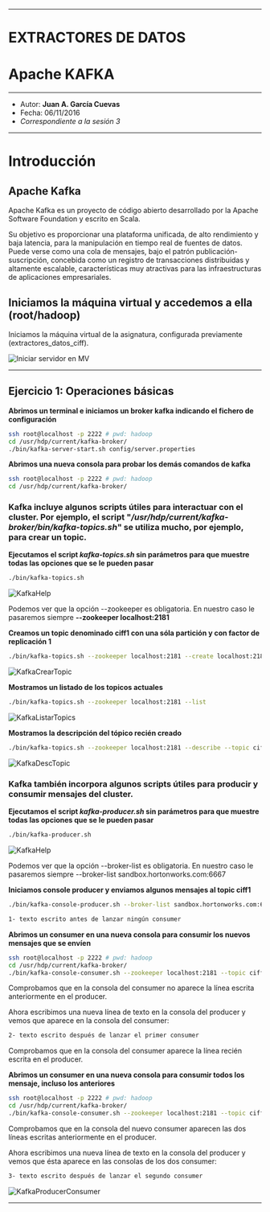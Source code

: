 ***
# EXTRACTORES DE DATOS
# Apache KAFKA
***
- Autor: **Juan A. García Cuevas**
- Fecha: 06/11/2016
- _Correspondiente a la sesión 3_

***
# Introducción

## Apache Kafka 

Apache Kafka es un proyecto de código abierto desarrollado por la Apache Software Foundation y escrito en Scala.

Su objetivo es proporcionar una plataforma unificada, de alto rendimiento y baja latencia, para la manipulación en tiempo real de fuentes de datos. Puede verse como una cola de mensajes, bajo el patrón publicación-suscripción, concebida como un registro de transacciones distribuidas y altamente escalable, características muy atractivas para las infraestructuras de aplicaciones empresariales.

## Iniciamos la máquina virtual y accedemos a ella (root/hadoop)

Iniciamos la máquina virtual de la asignatura, configurada previamente (extractores_datos_ciff).

![Iniciar servidor en MV](images/s2/SatrtServer.png)

***
## Ejercicio 1: Operaciones básicas

**Abrimos un terminal e iniciamos un broker kafka indicando el fichero de configuración**
```bash
ssh root@localhost -p 2222 # pwd: hadoop
cd /usr/hdp/current/kafka-broker/
./bin/kafka-server-start.sh config/server.properties
```

**Abrimos una nueva consola para probar los demás comandos de kafka**
```bash
ssh root@localhost -p 2222 # pwd: hadoop
cd /usr/hdp/current/kafka-broker/
```

### Kafka incluye algunos scripts útiles para interactuar con el cluster. Por ejemplo, el script "_/usr/hdp/current/kafka-broker/bin/kafka-topics.sh_" se utiliza mucho, por ejemplo, para crear un topic.

**Ejecutamos el script _kafka-topics.sh_ sin parámetros para que muestre todas las opciones que se le pueden pasar**
```bash
./bin/kafka-topics.sh
```
![KafkaHelp](images/s3/KafkaTopicHelp.png)

Podemos ver que la opción --zookeeper es obligatoria. En nuestro caso le pasaremos siempre **--zookeeper localhost:2181**

**Creamos un topic denominado ciff1 con una sóla partición y con factor de replicación 1**
```bash
./bin/kafka-topics.sh --zookeeper localhost:2181 --create localhost:2181 --topic ciff1 --partitions 1 --replication-factor 1
```
![KafkaCrearTopic](images/s3/KafkaCrearTopic.png)

**Mostramos un listado de los topicos actuales**
```bash
./bin/kafka-topics.sh --zookeeper localhost:2181 --list
```
![KafkaListarTopics](images/s3/KafkaListarTopics.png)

**Mostramos la descripción del tópico recién creado**
```bash
./bin/kafka-topics.sh --zookeeper localhost:2181 --describe --topic ciff1
```
![KafkaDescTopic](images/s3/KafkaDescTopic.png)

### Kafka también incorpora algunos scripts útiles para producir y consumir mensajes del cluster.

**Ejecutamos el script _kafka-producer.sh_ sin parámetros para que muestre todas las opciones que se le pueden pasar**
```bash
./bin/kafka-producer.sh
```
![KafkaHelp](images/s3/KafkaProducerHelp.png)

Podemos ver que la opción --broker-list es obligatoria. En nuestro caso le pasaremos siempre --broker-list sandbox.hortonworks.com:6667

**Iniciamos console producer y enviamos algunos mensajes al topic ciff1**

```bash
./bin/kafka-console-producer.sh --broker-list sandbox.hortonworks.com:6667 --topic ciff1
```
```txt
1- texto escrito antes de lanzar ningún consumer
```

**Abrimos un consumer en una nueva consola para consumir los nuevos mensajes que se envíen**

```bash
ssh root@localhost -p 2222 # pwd: hadoop
cd /usr/hdp/current/kafka-broker/
./bin/kafka-console-consumer.sh --zookeeper localhost:2181 --topic ciff1
```
Comprobamos que en la consola del consumer no aparece la línea escrita anteriormente en el producer.

Ahora escribimos una nueva línea de texto en la consola del producer y vemos que aparece en la consola del consumer:

```txt
2- texto escrito después de lanzar el primer consumer
```

Comprobamos que en la consola del consumer aparece la línea recién escrita en el producer.

**Abrimos un consumer en una nueva consola para consumir todos los mensaje, incluso los anteriores**

```bash
ssh root@localhost -p 2222 # pwd: hadoop
cd /usr/hdp/current/kafka-broker/
./bin/kafka-console-consumer.sh --zookeeper localhost:2181 --topic ciff1 --from-beginning
```

Comprobamos que en la consola del nuevo consumer aparecen las dos líneas escritas anteriormente en el producer.

Ahora escribimos una nueva línea de texto en la consola del producer y vemos que ésta aparece en las consolas de los dos consumer:

```txt
3- texto escrito después de lanzar el segundo consumer
```

![KafkaProducerConsumer](./images/s3/KafkaProducerConsumer.png)


***

